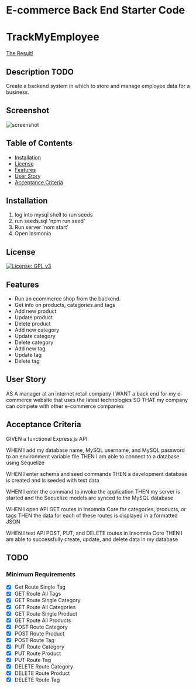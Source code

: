 # E-commerce Back End Starter Code
# TrackMyEmployee
[The Result!](https://youtu.be/R-mspp6LJL4)

## Description TODO

Create a backend system in which to store and manage employee data for a business.


## Screenshot

![screenshot](https://youtu.be/R-mspp6LJL4)


## Table of Contents

- [Installation](#installation)
- [License](#license)
- [Features](#features)
- [User Story](#user-story)
- [Acceptance Criteria](#acceptance-criteria)


## Installation

1. log into mysql shell to run seeds
2. run seeds.sql 'npm run seed'
3. Run server 'nom start'
4. Open insmonia


## License

[![License: GPL v3](https://img.shields.io/badge/License-GPLv3-blue.svg)](https://www.gnu.org/licenses/gpl-3.0)


## Features

- Run an ecommerce shop from the backend.
- Get info on products, categories and tags
- Add new product
- Update product
- Delete product
- Add new category
- Update category
- Delete category
- Add new tag
- Update tag
- Delete tag

## User Story
AS A manager at an internet retail company
I WANT a back end for my e-commerce website that uses the latest technologies
SO THAT my company can compete with other e-commerce companies


## Acceptance Criteria
GIVEN a functional Express.js API

WHEN I add my database name, MySQL username, and MySQL password to an environment variable file
THEN I am able to connect to a database using Sequelize

WHEN I enter schema and seed commands
THEN a development database is created and is seeded with test data

WHEN I enter the command to invoke the application
THEN my server is started and the Sequelize models are synced to the MySQL database

WHEN I open API GET routes in Insomnia Core for categories, products, or tags
THEN the data for each of these routes is displayed in a formatted JSON

WHEN I test API POST, PUT, and DELETE routes in Insomnia Core
THEN I am able to successfully create, update, and delete data in my database




## TODO

### Minimum Requirements
- [x] Get Route Single Tag
- [x] GET Route All Tags
- [x] GET Route Single Category
- [x] GET Route All Categories
- [x] GET Route Single Product
- [x] GET Route All Products
- [x] POST Route Category
- [x] POST Route Product
- [x] POST Route Tag
- [x] PUT Route Category
- [x] PUT Route Product
- [x] PUT Route Tag
- [x] DELETE Route Category
- [x] DELETE Route Product
- [x] DELETE Route Tag
